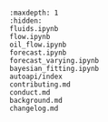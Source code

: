 ```{include} ../README.md

```

```{toctree}
:maxdepth: 1
:hidden:
fluids.ipynb
flow.ipynb
oil_flow.ipynb
forecast.ipynb
forecast_varying.ipynb
bayesian_fitting.ipynb
autoapi/index
contributing.md
conduct.md
background.md
changelog.md
```
